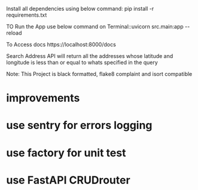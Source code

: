 Install all dependencies using below command:
pip install -r requirements.txt


TO Run the App
use below command on Terminal::uvicorn src.main:app --reload


To Access docs
https://localhost:8000/docs 

Search Address API
will return all the addresses whose latitude and longitude is less than or equal to whats specified in the query


Note:
This Project is black formatted, flake8 complaint and isort compatible


# improvements
# use sentry for errors logging
# use factory for unit test
# use FastAPI CRUDrouter

